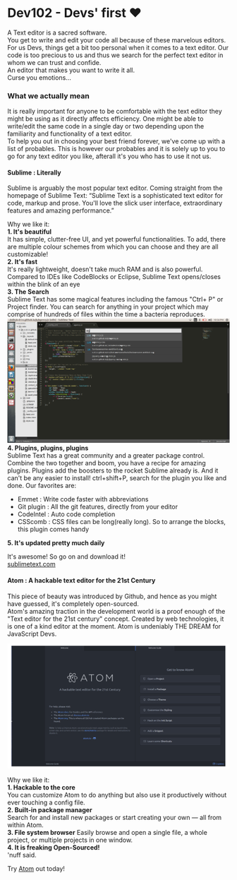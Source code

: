 # Dev102 - Devs' first &#10084;

A Text editor is a sacred software.  
You get to write and edit your code all because of these marvelous editors.  
For us Devs, things get a bit too personal when it comes to a text editor. Our code is too precious to us and thus we search for the perfect text editor in whom we can trust and confide.  
An editor that makes you want to write it all.  
Curse you emotions...  

### What we actually mean
It is really important for anyone to be comfortable with the text editor they might be using as it directly affects efficiency. One might be able to write/edit the same code in a single day or two depending upon the familiarity and functionality of a text editor.  
To help you out in choosing your best friend forever, we've come up with a list of probables. This is however our probables and it is solely up to you to go for any text editor you like, afterall it's you who has to use it not us.


#### Sublime : Literally  
Sublime is arguably the most popular text editor. Coming straight from the homepage of Sublime Text: “Sublime Text is a sophisticated text editor for code, markup and prose. You'll love the slick user interface, extraordinary features and amazing performance.”

Why we like it:  
**1. It's beautiful**  
It has simple, clutter-free UI, and yet powerful functionalities. To add, there are multiple colour schemes from which you can choose and they are all customizable!  
**2. It's fast**  
It's really lightweight, doesn't take much RAM and is also powerful. Compared to IDEs like CodeBlocks or Eclipse, Sublime Text opens/closes within the blink of an eye  
**3. The Search**  
Sublime Text has some magical features including the famous "Ctrl+ P" or Project finder. You can search for anything in your project which may comprise of hundreds of files within the time a bacteria reproduces.  
![sublime text](assets/subl.png)
**4. Plugins, plugins, plugins**  
Sublime Text has a great community and a greater package control. Combine the two together and boom, you have a recipe for amazing plugins. Plugins add the boosters to the rocket Sublime already is. And it can't be any easier to install! ctrl+shift+P, search for the plugin you like and done. Our favorites are:
* Emmet : Write code faster with abbreviations
* Git plugin : All the git features, directly from your editor
* CodeIntel : Auto code completion
* CSScomb : CSS files can be long(really long). So to arrange the blocks, this plugin comes handy  

**5. It's updated pretty much daily**

It's awesome! So go on and download it!   
[sublimetext.com](https://sublimetext.com)

#### Atom : A hackable text editor for the 21st Century
This piece of beauty was introduced by Github, and hence as you might have guessed, it's completely open-sourced.  
Atom's amazing traction in the development world is a proof enough of the "Text editor for the 21st century" concept. Created by web technologies, it is one of a kind editor at the moment. Atom is undeniably THE DREAM for JavaScript Devs.

![atom.png](assets/atom.png)

Why we like it:  
**1. Hackable to the core**  
You can customize Atom to do anything but also use it productively without ever touching a config file.  
**2. Built-in package manager**  
Search for and install new packages or start creating your own — all from within Atom.  
**3. File system browser**
Easily browse and open a single file, a whole project, or multiple projects in one window.  
**4. It is freaking Open-Sourced!**  
'nuff said.

Try [Atom](https://atom.io/) out today!
